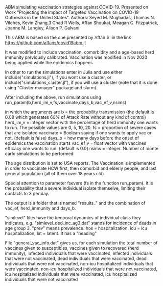 ABM simulating vaccination strategies against COVID-19. Presented on Work "Projecting the impact of Targeted Vaccination on COVID-19 Outbreaks in the United States". Authors:
Seyed M. Moghadas, Thomas N. Vilches, Kevin Zhang,3 Chad R Wells, Affan Shoukat, Meagan C. Fitzpatrick, Joanne M. Langley, Alison P. Galvani

This ABM is based on the one presented by Affan S. in the link
https://github.com/affans/covid19abm.jl

It was modified to include vaccination, comorbidity and a age-based herd immunity previously calibrated.
Vaccination was modified in Nov 2020 being applied while the epidemics happens

In other to run the simulations enter in Julia and use either
include("simulations.jl"), if you wont use a cluster, or
include("simulations_cluster.jl"), if you will use a cluster (note that it is done using "Cluster manager" package and slurm).

After including the above, run simulations using
run_param(b,herd_im_v,fs,vaccinate,days_b,vac_ef_v,nsims)

in which the arguments are
b = the probability transmission (the default is 0.08 which generates 60% of Attack Rate without any kind of control)
herd_im_v  = integer vector with the percentage of herd immunity one wants to run. The possible values are 0, 5, 10, 20.
fs = proportion of severe cases that are isolated
vaccinate = Boolean saying if one wants to apply vac or not. (default is false)
days_b = how many days before the onset of epidemics the vaccination starts
vac_ef_v = float vector with vaccines efficacy one wants to run. (default is 0.0)
nsims = integer. Number of monte carlo simulations to be performed

The age distribution is set to USA reports. The Vaccination is implemented in order to vaccinate HCW first, then comorbid and elderly people, and last general population (all of them over 18 years old)

Special attention to parameter fsevere (fs in the function run_param). It is the probability that a severe individual isolate themselve, limiting their contacts to 3 per day. 

The output is a folder that is named "results_" and the combination of vac_ef, herd_immunity and days_b.

"simlevel" files have the temporal dynamics of individual class they indicates, e.g. "simlevel_ded_inc_ag3.dat" stands for incidence of deads in age group 3. "prev" means prevalence.
hos = hospitalization, icu = icu hospitalization, lat = latent. It has a "heading"

File "general_vac_info.dat" gives us, for each simulation the total number of
vaccines given to susceptibles, vaccines given to recovered (herd immunity), infected individuals that were vaccinated, infected individuals that were not vaccinated, dead individuals that were vaccinated, dead individuals that were not vaccinated, non-icu hospitalized individuals that were vaccinated, non-icu hospitalized individuals that were not vaccinated, icu hospitalized individuals that were vaccinated, icu hospitalized individuals that were not vaccinated